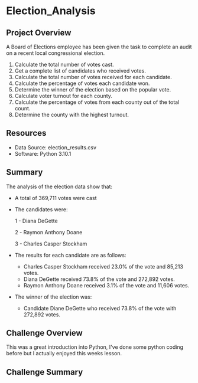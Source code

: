 # Election_Analysis

## Project Overview
A Board of Elections employee has been given the task to complete an audit on a recent local congressional election.
  1. Calculate the total number of votes cast.
  2. Get a complete list of candidates who received votes.
  3. Calculate the total number of votes received for each candidate.
  4. Calculate the percentage of votes each candidate won.
  5. Determine the winner of the election based on the popular vote.
  6. Calculate voter turnout for each county.
  7. Calculate the percentage of votes from each county out of the total count.
  8. Determine the county with the highest turnout.

## Resources
- Data Source: election_results.csv
- Software: Python 3.10.1

## Summary
The analysis of the election data show that:
- A total of 369,711 votes were cast
- The candidates were:

    1 - Diana DeGette
    
    2 - Raymon Anthony Doane
    
    3 - Charles Casper Stockham
    
- The results for each candidate are as follows:
    - Charles Casper Stockham received 23.0% of the vote and 85,213 votes.
    - Diana DeGette received 73.8% of the vote and 272,892 votes.
    - Raymon Anthony Doane received 3.1% of the vote and 11,606 votes.
- The winner of the election was:
    - Candidate Diane DeGette who received 73.8% of the vote with 272,892 votes.

## Challenge Overview
This was a great introduction into Python, I've done some python coding before but I actually enjoyed this weeks lesson.

## Challenge Summary
